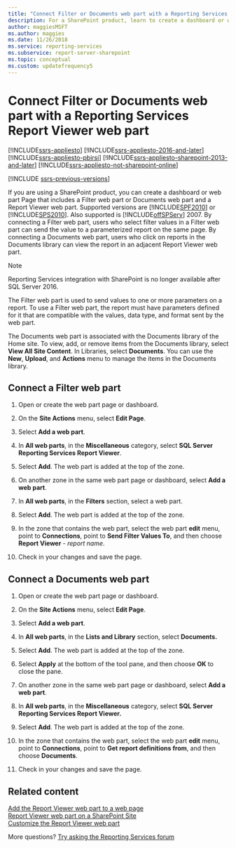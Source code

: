 ```yaml
---
title: "Connect Filter or Documents web part with a Reporting Services Report Viewer web part"
description: For a SharePoint product, learn to create a dashboard or web part Page that includes a Filter web part or Documents web part and a Report Viewer web part.
author: maggiesMSFT
ms.author: maggies
ms.date: 11/26/2018
ms.service: reporting-services
ms.subservice: report-server-sharepoint
ms.topic: conceptual
ms.custom: updatefrequency5
---
```

# Connect Filter or Documents web part with a Reporting Services Report Viewer web part

[!INCLUDE[ssrs-appliesto](../../includes/ssrs-appliesto.md)] [!INCLUDE[ssrs-appliesto-2016-and-later](../../includes/ssrs-appliesto-2016-and-later.md)]  [!INCLUDE[ssrs-appliesto-pbirsi](../../includes/ssrs-appliesto-pbirs.md)] [!INCLUDE[ssrs-appliesto-sharepoint-2013-and-later](../../includes/ssrs-appliesto-sharepoint-2013-and-later.md)] [!INCLUDE[ssrs-appliesto-not-sharepoint-online](../../includes/ssrs-appliesto-not-sharepoint-online.md)]

[!INCLUDE [ssrs-previous-versions](../../includes/ssrs-previous-versions.md)]

If you are using a SharePoint product, you can create a dashboard or web part Page that includes a Filter web part or Documents web part and a Report Viewer web part. Supported versions are [!INCLUDE[SPF2010](../../includes/spf2010-md.md)] or [!INCLUDE[SPS2010](../../includes/sps2010-md.md)]. Also supported is [!INCLUDE[offSPServ](../../includes/offspserv-md.md)] 2007. By connecting a Filter web part, users who select filter values in a Filter web part can send the value to a parameterized report on the same page. By connecting a Documents web part, users who click on reports in the Documents library can view the report in an adjacent Report Viewer web part.

> [!NOTE]
> Reporting Services integration with SharePoint is no longer available after SQL Server 2016.

 The Filter web part is used to send values to one or more parameters on a report. To use a Filter web part, the report must have parameters defined for it that are compatible with the values, data type, and format sent by the web part.  
  
 The Documents web part is associated with the Documents library of the Home site. To view, add, or remove items from the Documents library, select **View All Site Content**. In Libraries, select **Documents**. You can use the **New**, **Upload**, and **Actions** menu to manage the items in the Documents library.  
  
## Connect a Filter web part
  
1.  Open or create the web part page or dashboard.  
  
2.  On the **Site Actions** menu, select **Edit Page**.  
  
3.  Select **Add a web part**.  
  
4.  In **All web parts**, in the **Miscellaneous** category, select **SQL Server Reporting Services Report Viewer**.  
  
5.  Select **Add**. The web part is added at the top of the zone.  
  
6.  On another zone in the same web part page or dashboard, select **Add a web part**.  
  
7.  In **All web parts**, in the **Filters** section, select a web part.  
  
8.  Select **Add**. The web part is added at the top of the zone.  
  
9. In the zone that contains the web part, select the web part **edit** menu, point to **Connections**, point to **Send Filter Values To**, and then choose **Report Viewer** - *report name*.  
  
10. Check in your changes and save the page.  
  
## Connect a Documents web part  
  
1.  Open or create the web part page or dashboard.  
  
2.  On the **Site Actions** menu, select **Edit Page**.  
  
3.  Select **Add a web part**.  
  
4.  In **All web parts**, in the **Lists and Library** section, select **Documents.**  
  
5.  Select **Add**. The web part is added at the top of the zone.  
  
6.  Select **Apply** at the bottom of the tool pane, and then choose **OK** to close the pane.  
  
7.  On another zone in the same web part page or dashboard, select **Add a web part**.  
  
8.  In **All web parts**, in the **Miscellaneous** category, select **SQL Server Reporting Services Report Viewer.**  
  
9. Select **Add**. The web part is added at the top of the zone.  
  
10. In the zone that contains the web part, select the web part **edit** menu, point to **Connections**, point to **Get report definitions from**, and then choose **Documents**.  
  
11. Check in your changes and save the page.  
  
## Related content

 [Add the Report Viewer web part to a web page](../../reporting-services/report-server-sharepoint/add-the-report-viewer-web-part-to-a-web-page.md)   
 [Report Viewer web part on a SharePoint Site](./report-viewer-web-part-sharepoint-site.md)   
 [Customize the Report Viewer web part](../../reporting-services/report-server-sharepoint/customize-the-report-viewer-web-part.md)  

More questions? [Try asking the Reporting Services forum](https://go.microsoft.com/fwlink/?LinkId=620231)
